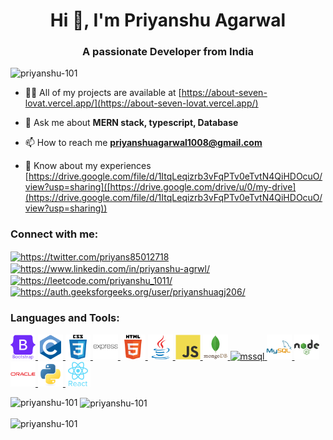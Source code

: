 <h1 align="center">Hi 👋, I'm Priyanshu Agarwal</h1>
<h3 align="center">A passionate Developer from India</h3>

<p align="left"> <img src="https://komarev.com/ghpvc/?username=priyanshu-101&label=Profile%20views&color=0e75b6&style=flat" alt="priyanshu-101" /> </p>

- 👨‍💻 All of my projects are available at [https://about-seven-lovat.vercel.app/](https://about-seven-lovat.vercel.app/)

- 💬 Ask me about **MERN stack, typescript, Database**

- 📫 How to reach me **priyanshuagarwal1008@gmail.com**

- 📄 Know about my experiences [https://drive.google.com/file/d/1ItqLeqizrb3vFqPTv0eTvtN4QiHDOcuO/view?usp=sharing]([https://drive.google.com/drive/u/0/my-drive](https://drive.google.com/file/d/1ItqLeqizrb3vFqPTv0eTvtN4QiHDOcuO/view?usp=sharing))

<h3 align="left">Connect with me:</h3>
<p align="left">
<a href="https://twitter.com/https://twitter.com/priyans85012718" target="blank"><img align="center" src="https://raw.githubusercontent.com/rahuldkjain/github-profile-readme-generator/master/src/images/icons/Social/twitter.svg" alt="https://twitter.com/priyans85012718" height="30" width="40" /></a>
<a href="https://linkedin.com/in/https://www.linkedin.com/in/priyanshu-agrwl/" target="blank"><img align="center" src="https://raw.githubusercontent.com/rahuldkjain/github-profile-readme-generator/master/src/images/icons/Social/linked-in-alt.svg" alt="https://www.linkedin.com/in/priyanshu-agrwl/" height="30" width="40" /></a>
<a href="https://www.leetcode.com/https://leetcode.com/priyanshu_1011/" target="blank"><img align="center" src="https://raw.githubusercontent.com/rahuldkjain/github-profile-readme-generator/master/src/images/icons/Social/leet-code.svg" alt="https://leetcode.com/priyanshu_1011/" height="30" width="40" /></a>
<a href="https://auth.geeksforgeeks.org/user/https://auth.geeksforgeeks.org/user/priyanshuagj206/" target="blank"><img align="center" src="https://raw.githubusercontent.com/rahuldkjain/github-profile-readme-generator/master/src/images/icons/Social/geeks-for-geeks.svg" alt="https://auth.geeksforgeeks.org/user/priyanshuagj206/" height="30" width="40" /></a>
</p>

<h3 align="left">Languages and Tools:</h3>
<p align="left"> <a href="https://getbootstrap.com" target="_blank" rel="noreferrer"> <img src="https://raw.githubusercontent.com/devicons/devicon/master/icons/bootstrap/bootstrap-plain-wordmark.svg" alt="bootstrap" width="40" height="40"/> </a> <a href="https://www.cprogramming.com/" target="_blank" rel="noreferrer"> <img src="https://raw.githubusercontent.com/devicons/devicon/master/icons/c/c-original.svg" alt="c" width="40" height="40"/> </a> <a href="https://www.w3schools.com/css/" target="_blank" rel="noreferrer"> <img src="https://raw.githubusercontent.com/devicons/devicon/master/icons/css3/css3-original-wordmark.svg" alt="css3" width="40" height="40"/> </a> <a href="https://expressjs.com" target="_blank" rel="noreferrer"> <img src="https://raw.githubusercontent.com/devicons/devicon/master/icons/express/express-original-wordmark.svg" alt="express" width="40" height="40"/> </a> <a href="https://www.w3.org/html/" target="_blank" rel="noreferrer"> <img src="https://raw.githubusercontent.com/devicons/devicon/master/icons/html5/html5-original-wordmark.svg" alt="html5" width="40" height="40"/> </a> <a href="https://www.java.com" target="_blank" rel="noreferrer"> <img src="https://raw.githubusercontent.com/devicons/devicon/master/icons/java/java-original.svg" alt="java" width="40" height="40"/> </a> <a href="https://developer.mozilla.org/en-US/docs/Web/JavaScript" target="_blank" rel="noreferrer"> <img src="https://raw.githubusercontent.com/devicons/devicon/master/icons/javascript/javascript-original.svg" alt="javascript" width="40" height="40"/> </a> <a href="https://www.mongodb.com/" target="_blank" rel="noreferrer"> <img src="https://raw.githubusercontent.com/devicons/devicon/master/icons/mongodb/mongodb-original-wordmark.svg" alt="mongodb" width="40" height="40"/> </a> <a href="https://www.microsoft.com/en-us/sql-server" target="_blank" rel="noreferrer"> <img src="https://www.svgrepo.com/show/303229/microsoft-sql-server-logo.svg" alt="mssql" width="40" height="40"/> </a> <a href="https://www.mysql.com/" target="_blank" rel="noreferrer"> <img src="https://raw.githubusercontent.com/devicons/devicon/master/icons/mysql/mysql-original-wordmark.svg" alt="mysql" width="40" height="40"/> </a> <a href="https://nodejs.org" target="_blank" rel="noreferrer"> <img src="https://raw.githubusercontent.com/devicons/devicon/master/icons/nodejs/nodejs-original-wordmark.svg" alt="nodejs" width="40" height="40"/> </a> <a href="https://www.oracle.com/" target="_blank" rel="noreferrer"> <img src="https://raw.githubusercontent.com/devicons/devicon/master/icons/oracle/oracle-original.svg" alt="oracle" width="40" height="40"/> </a> <a href="https://www.python.org" target="_blank" rel="noreferrer"> <img src="https://raw.githubusercontent.com/devicons/devicon/master/icons/python/python-original.svg" alt="python" width="40" height="40"/> </a> <a href="https://reactjs.org/" target="_blank" rel="noreferrer"> <img src="https://raw.githubusercontent.com/devicons/devicon/master/icons/react/react-original-wordmark.svg" alt="react" width="40" height="40"/> </a> </p>

<p><img align="left" src="https://github-readme-stats.vercel.app/api/top-langs?username=priyanshu-101&show_icons=true&locale=en&layout=compact" alt="priyanshu-101" /></p>

<p>&nbsp;<img align="center" src="https://github-readme-stats.vercel.app/api?username=priyanshu-101&show_icons=true&locale=en" alt="priyanshu-101" /></p>

<p><img align="center" src="https://github-readme-streak-stats.herokuapp.com/?user=priyanshu-101&" alt="priyanshu-101" /></p>

